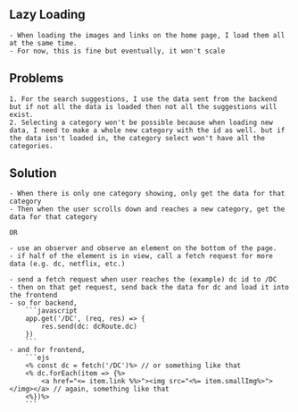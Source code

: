 ## Lazy Loading
    - When loading the images and links on the home page, I load them all at the same time.
    - For now, this is fine but eventually, it won't scale

## Problems
    1. For the search suggestions, I use the data sent from the backend but if not all the data is loaded then not all the suggestions will exist.
    2. Selecting a category won't be possible because when loading new data, I need to make a whole new category with the id as well. but if the data isn't loaded in, the category select won't have all the categories.

## Solution
    - When there is only one category showing, only get the data for that category
    - Then when the user scrolls down and reaches a new category, get the data for that category

    OR

    - use an observer and observe an element on the bottom of the page.
    - if half of the element is in view, call a fetch request for more data (e.g. dc, netflix, etc.) 

    - send a fetch request when user reaches the (example) dc id to /DC
    - then on that get request, send back the data for dc and load it into the frontend
    - so for backend,
        ```javascript
        app.get('/DC', (req, res) => {
            res.send(dc: dcRoute.dc)
        })
        ```
    - and for frontend,
        ```ejs
        <% const dc = fetch('/DC')%> // or something like that
        <% dc.forEach(item => {%>
            <a href="<= item.link %%>"><img src="<%= item.smallImg%>"></img></a> // again, something like that
        <%})%>
        ```